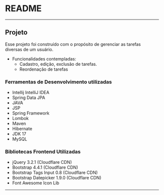 # README #

------------------------------------

## Projeto ##
Esse projeto foi construído com o propósito de gerenciar as tarefas diversas de um usuário. 
* Funcionalidades contempladas:
  * Cadastro, edição, exclusão de tarefas.
  * Reordenação de tarefas
  
### Ferramentas de Desenvolvimento utilizadas ###

* Intellij  IntelliJ IDEA
* Spring Data JPA
* JAVA
* JSP
* Spring Framework
* Lombok 
* Maven
* Hibernate
* JDK 17
* MySQL
### Bibliotecas Frontend Utilizadas ###

* jQuery 3.2.1 (Cloudflare CDN)
* Bootstrap 4.4.1 (Cloudflare CDN)
* Bootstrap Tags Input 0.8  (Cloudflare CDN)
* Bootstrap Datepicker 1.9.0 (Cloudflare CDN)
* Font Awesome Icon Lib
------------------------------------
